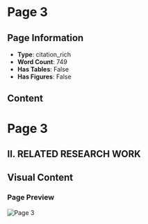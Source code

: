 # Page 3

## Page Information

- **Type**: citation_rich
- **Word Count**: 749
- **Has Tables**: False
- **Has Figures**: False

## Content

# Page 3

## II. RELATED RESEARCH WORK

## Visual Content

### Page Preview

![Page 3](/projects/llms/images/ConditionAdaptive_Graph_Convolution_Learning_for_SkeletonBased_Gait_Recognition_page_3.png)
